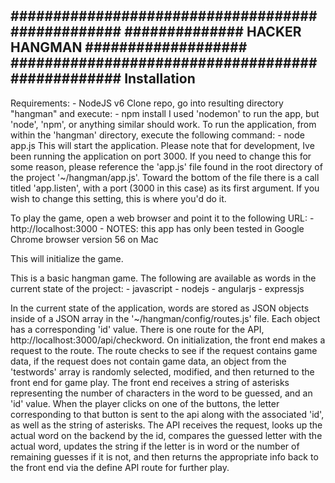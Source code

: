 #################################################
############## HACKER HANGMAN ###################
#################################################
Installation
-------------------------------------------------
Requirements:
    - NodeJS v6
Clone repo, go into resulting directory "hangman" and execute:
    - npm install
I used 'nodemon' to run the app, but 'node', 'npm', or anything similar should work. 
To run the application, from within the 'hangman' directory, execute the following command:
    - node app.js
This will start the application. Please note that for development, Ive been running the application on port 3000. If you need to change this for some reason, please reference the 'app.js' file found in the root directory of the project '~/hangman/app.js'. Toward the bottom of the file there is a call titled 'app.listen', with a port (3000 in this case) as its first argument. If you wish to change this setting, this is where you'd do it. 

To play the game, open a web browser and point it to the following URL:
    - http://localhost:3000
    - NOTES: this app has only been tested in Google Chrome browser version 56 on Mac

This will initialize the game. 

This is a basic hangman game. The following are available as words in the current state of the project:
    - javascript
    - nodejs
    - angularjs
    - expressjs

In the current state of the application, words are stored as JSON objects inside of a JSON array in the '~/hangman/config/routes.js' file. Each object has a corresponding 'id' value. 
There is one route for the API, http://localhost:3000/api/checkword. On initialization, the front end makes a request to the route. The route checks to see if the request contains game data, if the request does not contain game data, an object from the 'testwords' array is randomly selected, modified, and then returned to the front end for game play. 
The front end receives a string of asterisks representing the number of characters in the word to be guessed, and an 'id' value. When the player clicks on one of the buttons, the letter corresponding to that button is sent to the api along with the associated 'id', as well as the string of asterisks. The API receives the request, looks up the actual word on the backend by the id, compares the guessed letter with the actual word, updates the string if the letter is in word or the number of remaining guesses if it is not, and then returns the appropriate info back to the front end via the define API route for further play. 